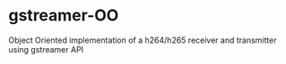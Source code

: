 # gstreamer-OO
Object Oriented implementation of a h264/h265 receiver and transmitter using gstreamer API
